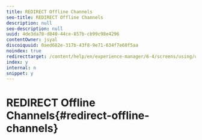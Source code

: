 ```yaml
---
title: REDIRECT Offline Channels
seo-title: REDIRECT Offline Channels
description: null
seo-description: null
uuid: 4de3da78-d840-44ce-857b-cb99c98e4296
contentOwner: jsyal
discoiquuid: 0aed682e-317b-43f8-9e71-634f7e60f5aa
noindex: true
redirecttarget: /content/help/en/experience-manager/6-4/screens/using/offline-channels
index: y
internal: n
snippet: y
---
```


# REDIRECT Offline Channels{#redirect-offline-channels}

